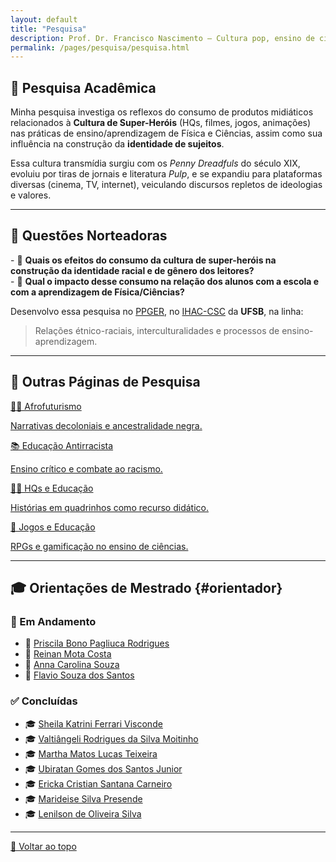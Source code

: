 ```yaml
---
layout: default
title: "Pesquisa"
description: Prof. Dr. Francisco Nascimento – Cultura pop, ensino de ciências, identidade, HQs, RPG e relações étnico-raciais.
permalink: /pages/pesquisa/pesquisa.html
---
```


## 🔬 Pesquisa Acadêmica

<div class="bg-gray-50 p-6 rounded-xl shadow-sm text-base leading-relaxed space-y-4 text-gray-800">

<p>
Minha pesquisa investiga os reflexos do consumo de produtos midiáticos relacionados à <strong>Cultura de Super-Heróis</strong> (HQs, filmes, jogos, animações) nas práticas de ensino/aprendizagem de Física e Ciências, assim como sua influência na construção da <strong>identidade de sujeitos</strong>.
</p>

<p>
Essa cultura transmídia surgiu com os <em>Penny Dreadfuls</em> do século XIX, evoluiu por tiras de jornais e literatura <em>Pulp</em>, e se expandiu para plataformas diversas (cinema, TV, internet), veiculando discursos repletos de ideologias e valores.
</p>

</div>

---

## 📌 Questões Norteadoras

<div class="bg-white p-6 rounded-xl shadow-sm space-y-2 text-gray-800 text-base">
- 🧠 <strong>Quais os efeitos do consumo da cultura de super-heróis na construção da identidade racial e de gênero dos leitores?</strong><br>
- 🧪 <strong>Qual o impacto desse consumo na relação dos alunos com a escola e com a aprendizagem de Física/Ciências?</strong>
</div>

<p class="text-sm mt-4 text-gray-600">
Desenvolvo essa pesquisa no <a href="https://ufsb.edu.br/ppger/" class="text-blue-700 underline">PPGER</a>, no <a href="https://ufsb.edu.br/ihac-csc/" class="text-blue-700 underline">IHAC-CSC</a> da <strong>UFSB</strong>, na linha:
</p>

<blockquote class="border-l-4 border-blue-600 pl-4 italic text-gray-700 mt-2">
Relações étnico-raciais, interculturalidades e processos de ensino-aprendizagem.
</blockquote>

---

## 🧭 Outras Páginas de Pesquisa

<div class="grid grid-cols-1 sm:grid-cols-2 lg:grid-cols-4 gap-6 mt-6 text-sm">

  <a href="/pages/pesquisa/pesquisa_afro.html" class="block bg-white border-l-4 border-indigo-600 p-4 rounded-2xl shadow-sm hover:shadow-lg transition hover:-translate-y-1">
    <div class="font-bold text-indigo-700 mb-1">✊🏾 Afrofuturismo</div>
    <p class="text-gray-600">Narrativas decoloniais e ancestralidade negra.</p>
  </a>

  <a href="/pages/pesquisa/pesquisa_edu.html" class="block bg-white border-l-4 border-indigo-600 p-4 rounded-2xl shadow-sm hover:shadow-lg transition hover:-translate-y-1">
    <div class="font-bold text-indigo-700 mb-1">📚 Educação Antirracista</div>
    <p class="text-gray-600">Ensino crítico e combate ao racismo.</p>
  </a>

  <a href="/pages/pesquisa/pesquisa_hq.html" class="block bg-white border-l-4 border-indigo-600 p-4 rounded-2xl shadow-sm hover:shadow-lg transition hover:-translate-y-1">
    <div class="font-bold text-indigo-700 mb-1">🦸‍♂️ HQs e Educação</div>
    <p class="text-gray-600">Histórias em quadrinhos como recurso didático.</p>
  </a>

  <a href="/pages/pesquisa/pesquisa_jogos.html" class="block bg-white border-l-4 border-indigo-600 p-4 rounded-2xl shadow-sm hover:shadow-lg transition hover:-translate-y-1">
    <div class="font-bold text-indigo-700 mb-1">🎲 Jogos e Educação</div>
    <p class="text-gray-600">RPGs e gamificação no ensino de ciências.</p>
  </a>

</div>

---

## 🎓 Orientações de Mestrado {#orientador}

### 📌 Em Andamento

<div class="bg-gray-50 p-4 rounded-xl shadow-sm text-sm leading-relaxed">
<ul class="space-y-2">
  <li>👤 <a href="http://lattes.cnpq.br/3929221160338872" class="text-blue-700 underline font-medium">Priscila Bono Pagliuca Rodrigues</a></li>
  <li>👤 <a href="http://lattes.cnpq.br/" class="text-blue-700 underline font-medium">Reinan Mota Costa</a></li>
  <li>👤 <a href="http://lattes.cnpq.br/" class="text-blue-700 underline font-medium">Anna Carolina Souza</a></li>
  <li>👤 <a href="http://lattes.cnpq.br/" class="text-blue-700 underline font-medium">Flavio Souza dos Santos</a></li>
</ul>
</div>

### ✅ Concluídas

<div class="bg-white p-4 rounded-xl shadow-sm text-sm leading-relaxed mt-4">
<ul class="space-y-2">
  <li>🎓 <a href="http://lattes.cnpq.br/8317287394228958" class="text-blue-700 underline font-medium">Sheila Katrini Ferrari Visconde</a></li>
  <li>🎓 <a href="http://lattes.cnpq.br/0265292324050570" class="text-blue-700 underline font-medium">Valtiângeli Rodrigues da Silva Moitinho</a></li>
  <li>🎓 <a href="http://lattes.cnpq.br/9137805008331639" class="text-blue-700 underline font-medium">Martha Matos Lucas Teixeira</a></li>
  <li>🎓 <a href="http://lattes.cnpq.br/8121344743580077" class="text-blue-700 underline font-medium">Ubiratan Gomes dos Santos Junior</a></li>
  <li>🎓 <a href="http://lattes.cnpq.br/7545687911475904" class="text-blue-700 underline font-medium">Ericka Cristian Santana Carneiro</a></li>
  <li>🎓 <a href="http://lattes.cnpq.br/0937458579414776" class="text-blue-700 underline font-medium">Marideise Silva Presende</a></li>
  <li>🎓 <a href="http://lattes.cnpq.br/3523225974376488" class="text-blue-700 underline font-medium">Lenilson de Oliveira Silva</a></li>
</ul>
</div>

---

<p class="text-right text-sm mt-8">
  <a href="#top" class="text-blue-700 underline">🔼 Voltar ao topo</a>
</p>
